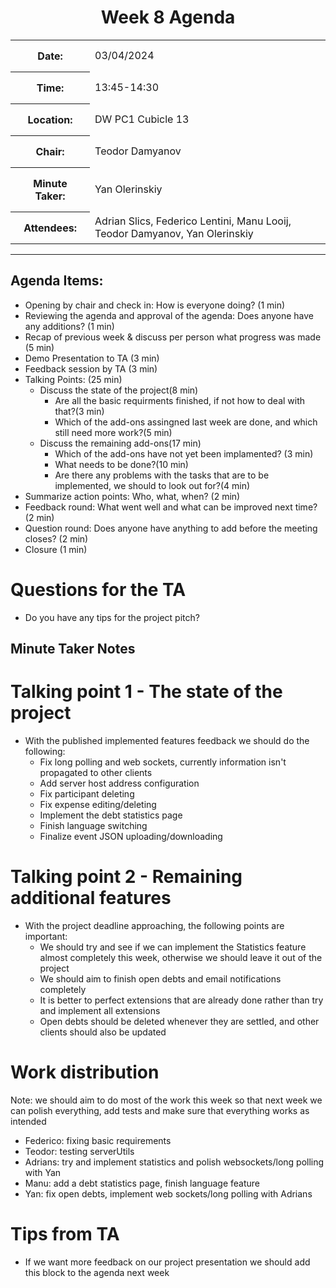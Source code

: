 <div style="width: fit-content; margin: 0px auto;text-align: center">
<h1> Week 8 Agenda </h1>
<table>
<tr> 
    <th style="padding: 15px"> Date:</th>
    <td> 03/04/2024</td>
</tr>
<tr>
    <th style="padding: 15px"> Time:</th>
    <td> 13:45-14:30</td>
</tr>
<tr>
    <th style="padding: 15px"> Location:</th>
    <td> DW PC1 Cubicle 13 </td>
</tr>
<tr>
    <th style="padding: 15px"> Chair:</th>
    <td> Teodor Damyanov</td>
</tr>
<tr>
    <th style="padding: 15px"> Minute Taker:</th>
    <td> Yan Olerinskiy</td>
</tr>
<tr>
    <th style="padding: 15px"> Attendees:</th>
    <td>Adrian Slics, Federico Lentini, Manu Looij, Teodor Damyanov, Yan Olerinskiy</td>
</tr>
</table>
</div>

---

## Agenda Items:

- Opening by chair and check in: How is everyone doing? (1 min)
- Reviewing the agenda and approval of the agenda: Does anyone have any additions? (1 min)
- Recap of previous week & discuss per person what progress was made (5 min)
- Demo Presentation to TA (3 min)
- Feedback session by TA (3 min)
- Talking Points: (25 min)
    - Discuss the state of the project(8 min)
        - Are all the basic requirments finished, if not how to deal with that?(3 min)
        - Which of the add-ons assingned last week are done, and which still need more work?(5 min)
    - Discuss the remaining add-ons(17 min)
        - Which of the add-ons have not yet been implamented? (3 min)
        - What needs to be done?(10 min)
        - Are there any problems with the tasks that are to be implemented, we should to look out for?(4 min)
- Summarize action points: Who, what, when? (2 min)
- Feedback round: What went well and what can be improved next time? (2 min)
- Question round: Does anyone have anything to add before the meeting closes? (2 min)
- Closure (1 min)

# Questions for the TA

- Do you have any tips for the project pitch?

## Minute Taker Notes

# Talking point 1 - The state of the project

- With the published implemented features feedback we should do the following:
    - Fix long polling and web sockets, currently information isn't propagated to other clients
    - Add server host address configuration
    - Fix participant deleting
    - Fix expense editing/deleting
    - Implement the debt statistics page
    - Finish language switching
    - Finalize event JSON uploading/downloading

# Talking point 2 - Remaining additional features

- With the project deadline approaching, the following points are important:
    - We should try and see if we can implement the Statistics feature almost completely this week, otherwise we
      should leave it out of the project
    - We should aim to finish open debts and email notifications completely
    - It is better to perfect extensions that are already done rather than try and
      implement all extensions
    - Open debts should be deleted whenever they are settled, and other
      clients should also be updated

# Work distribution

Note: we should aim to do most of the work this week so that next week we can
polish everything, add tests and make sure that everything works as intended

- Federico: fixing basic requirements
- Teodor: testing serverUtils
- Adrians: try and implement statistics and polish websockets/long polling with Yan
- Manu: add a debt statistics page, finish language feature
- Yan: fix open debts, implement web sockets/long polling with Adrians

# Tips from TA

- If we want more feedback on our project presentation we should add this
  block to the agenda next week